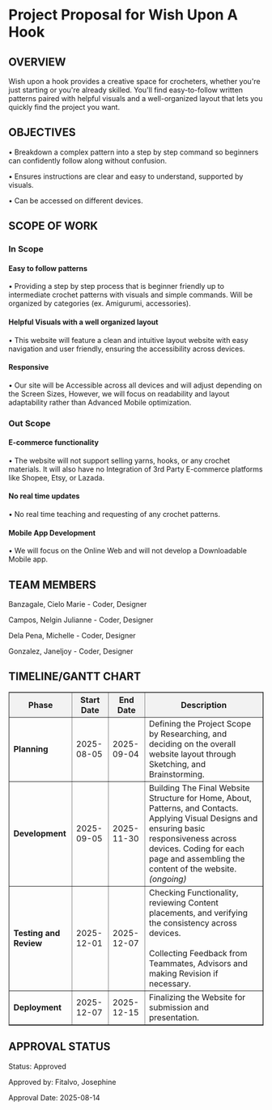 # Project Proposal for Wish Upon A Hook

## OVERVIEW

Wish upon a hook provides a creative space for crocheters, whether you're just starting or you're already skilled. You'll find easy-to-follow written patterns paired with helpful visuals and a well-organized layout that lets you quickly find the project you want.

## OBJECTIVES

• Breakdown a complex pattern into a step by step command so beginners can confidently follow along without confusion.

• Ensures instructions are clear and easy to understand, supported by visuals.

• Can be accessed on different devices.


## SCOPE OF WORK

### In Scope 
#### Easy to follow patterns
• Providing a step by step process that is beginner friendly up to intermediate crochet patterns with visuals and simple commands. Will be organized by categories (ex. Amigurumi, accessories).

#### Helpful Visuals with a well organized layout
• This website will feature a clean and intuitive layout website with easy navigation and user friendly, ensuring the accessibility across devices. 
                    
#### Responsive
• Our site will be Accessible across all devices and will adjust depending on the Screen Sizes, However, we will focus on readability and layout adaptability rather than Advanced Mobile optimization.

### Out Scope 

#### E-commerce functionality
• The website will not support selling yarns, hooks, or any crochet materials. It will also have no Integration of 3rd Party E-commerce platforms like Shopee, Etsy, or Lazada.

#### No real time updates
• No real time teaching and requesting of any crochet patterns. 

#### Mobile App Development
• We will focus on the Online Web and will not develop a Downloadable Mobile app.


## TEAM MEMBERS
Banzagale, Cielo Marie  - Coder, Designer

Campos, Nelgin Julianne - Coder, Designer 

Dela Pena, Michelle - Coder, Designer 

Gonzalez, Janeljoy - Coder, Designer


## TIMELINE/GANTT CHART

<table border="1" cellspacing="0" cellpadding="6" style="border-collapse: collapse; width: 100%;">
  <tr style="background-color: #f2f2f2; text-align: center;">
    <th>Phase</th>
    <th>Start Date</th>
    <th>End Date</th>
    <th>Description</th>
  </tr>
  <tr>
    <td><b>Planning</b></td>
    <td>2025-08-05</td>
    <td>2025-09-04</td>
    <td>
      Defining the Project Scope by Researching, and deciding on the overall website layout 
      through Sketching, and Brainstorming.
    </td>
  </tr>
  <tr>
    <td><b>Development</b></td>
    <td>2025-09-05</td>
    <td>2025-11-30</td>
    <td>
      Building The Final Website Structure for Home, About, Patterns, and Contacts. 
      Applying Visual Designs and ensuring basic responsiveness across devices. 
      Coding for each page and assembling the content of the website. <i>(ongoing)</i>
    </td>
  </tr>
  <tr>
    <td><b>Testing and Review</b></td>
    <td>2025-12-01</td>
    <td>2025-12-07</td>
    <td>
      Checking Functionality, reviewing Content placements, and verifying the consistency across devices.<br><br>
      Collecting Feedback from Teammates, Advisors and making Revision if necessary.
    </td>
  </tr>
  <tr>
    <td><b>Deployment</b></td>
    <td>2025-12-07</td>
    <td>2025-12-15</td>
    <td>
      Finalizing the Website for submission and presentation.
    </td>
  </tr>
</table>

 
## APPROVAL STATUS 
Status: Approved

Approved by: Fitalvo, Josephine

Approval Date: 2025-08-14




